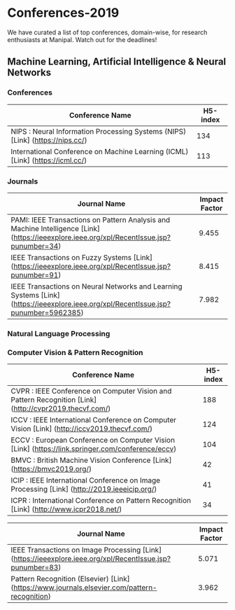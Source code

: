 # Conferences-2019
We have curated a list of top conferences, domain-wise, for research enthusiasts at Manipal. Watch out for the deadlines! 

## Machine Learning, Artificial Intelligence & Neural Networks 
### Conferences
Conference Name | H5-index
------------ | -------------
NIPS : Neural Information Processing Systems (NIPS) [Link] (https://nips.cc/) | 134
International Conference on Machine Learning (ICML) [Link] (https://icml.cc/)	 | 113

### Journals
Journal Name | Impact Factor
------------ | -------------
PAMI: IEEE Transactions on Pattern Analysis and Machine Intelligence [Link] (https://ieeexplore.ieee.org/xpl/RecentIssue.jsp?punumber=34) | 9.455
IEEE Transactions on Fuzzy Systems [Link] (https://ieeexplore.ieee.org/xpl/RecentIssue.jsp?punumber=91) | 8.415
IEEE Transactions on Neural Networks and Learning Systems [Link] (https://ieeexplore.ieee.org/xpl/RecentIssue.jsp?punumber=5962385)	 | 7.982
                                                                                                                       

### Natural Language Processing

### Computer Vision & Pattern Recognition
Conference Name | H5-index
------------ | -------------
CVPR : IEEE Conference on Computer Vision and Pattern Recognition [Link] (http://cvpr2019.thecvf.com/) | 188
ICCV : IEEE International Conference on Computer Vision [Link] (http://iccv2019.thecvf.com/)| 124
ECCV : European Conference on Computer Vision [Link] (https://link.springer.com/conference/eccv) | 104
BMVC : British Machine Vision Conference [Link] (https://bmvc2019.org/) | 42
ICIP : IEEE International Conference on Image Processing [Link] (http://2019.ieeeicip.org/) | 41	
ICPR : International Conference on Pattern Recognition [Link] (http://www.icpr2018.net/) | 34
 
Journal Name | Impact Factor
------------ | -------------
IEEE Transactions on Image Processing [Link] (https://ieeexplore.ieee.org/xpl/RecentIssue.jsp?punumber=83) | 5.071
Pattern Recognition (Elsevier) [Link] (https://www.journals.elsevier.com/pattern-recognition) | 3.962







